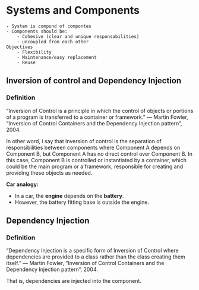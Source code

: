 # Systems and Components

    - System is compund of compontes
    - Components should be:
        - Cohesive (clear and unique responsabilities)
        - uncoupled from each other
    Objectives
        - Flexibility
        - Maintenance/easy replacement
        - Reuse

##  Inversion of control and Dependency Injection

### Definition

“Inversion of Control is a principle in which the control of objects or portions 
of a program is transferred to a container or framework.” 
— Martin Fowler, “Inversion of Control Containers and the Dependency Injection pattern”, 2004.

In other word, i say that
Inversion of control is the separation of responsibilities between components
where Component A depends on Component B, but Component A has no direct control over Component B.
In this case, Component B is controlled or instantiated by a container, which could be the main 
program or a framework, responsible for creating and providing these objects as needed.

**Car analogy:**

- In a car, the **engine** depends on the **battery**.
- However, the battery fitting base is outside the engine.

## Dependency Injection

### Definition

“Dependency Injection is a specific form of Inversion of Control 
where dependencies are provided to a class rather than the class creating them itself.”
— Martin Fowler, “Inversion of Control Containers and the Dependency Injection pattern”, 2004.

That is, dependencies are injected into the component.
    
    
